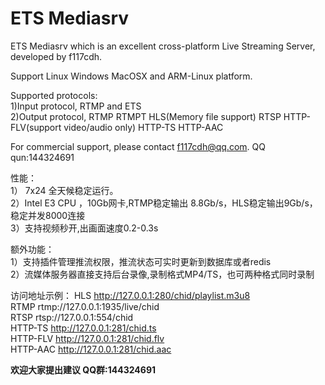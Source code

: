 ﻿# ETS Mediasrv

ETS Mediasrv which is an excellent cross-platform Live Streaming Server, developed by f117cdh.

Support Linux Windows MacOSX and ARM-Linux platform.

Supported protocols:   
1)Input protocol, RTMP and ETS    
2)Output protocol, RTMP RTMPT HLS(Memory file support) RTSP HTTP-FLV(support video/audio only) HTTP-TS HTTP-AAC


For commercial support, please contact   f117cdh@qq.com.   QQ qun:144324691

性能：  
1） 7x24 全天候稳定运行。  
2）Intel E3 CPU ，10Gb网卡,RTMP稳定输出 8.8Gb/s，HLS稳定输出9Gb/s，稳定并发8000连接   
3）支持视频秒开,出画面速度0.2-0.3s

额外功能：  
1）支持插件管理推流权限，推流状态可实时更新到数据库或者redis   
2）流媒体服务器直接支持后台录像,录制格式MP4/TS，也可两种格式同时录制   

访问地址示例：
HLS http://127.0.0.1:280/chid/playlist.m3u8    
RTMP rtmp://127.0.0.1:1935/live/chid    
RTSP rtsp://127.0.0.1:554/chid     
HTTP-TS http://127.0.0.1:281/chid.ts     
HTTP-FLV http://127.0.0.1:281/chid.flv    
HTTP-AAC http://127.0.0.1:281/chid.aac     

**欢迎大家提出建议 QQ群:144324691**
